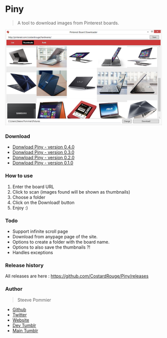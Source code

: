 Piny
====
> A tool to download images from Pinterest boards.

![Example](Assets/PinySS.PNG "Piny screenshoot")

### Download

* [Donwload Piny - version 0.4.0](https://github.com/CostardRouge/Piny/releases/download/0.4.0/Piny-v0.4.0.zip "Fourth release")
* [Donwload Piny - version 0.3.0](https://github.com/CostardRouge/Piny/releases/download/0.3.0/Piny-v0.3.0-Windows.zip "Third release")
* [Donwload Piny - version 0.2.0](https://github.com/CostardRouge/Piny/releases/download/0.2.0/Piny-v0.2.0-Windows.zip "Second release")
* [Donwload Piny - version 0.1.0](https://github.com/CostardRouge/Piny/releases/download/0.1.0/Piny-v0.1.0-Windows.zip "First release")

### How to use

1. Enter the board URL
2. Click to scan (images found will be shown as thumbnails)
3. Choose a folder
4. Click on the Download! button
5. Enjoy :)

### Todo

* Support infinite scroll page
* Download from anypage page of the site.
* Options to create a folder with the board name.
* Options to also save the thumbnails ?!
* Handles exceptions

### Release history

All releases are here : https://github.com/CostardRouge/Piny/releases

### Author
> Steeve Pommier

* [Github](https://github.com/CostardRouge)
* [Twitter](https://twitter.com/LeBlousonRouge)
* [Website](http://www.mncorp.net)
* [Dev Tumblr](http://lastrevision.tumblr.com)
* [Main Tumblr](http://costardrouge.tumblr.com/)